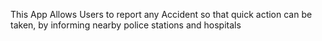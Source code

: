 This App Allows Users to report any Accident so that quick action can be taken, by informing nearby police stations and hospitals
